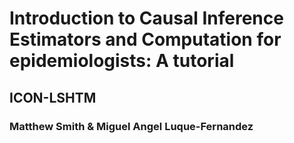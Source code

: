 # Introduction to Causal Inference Estimators and Computation for epidemiologists: A tutorial  
## ICON-LSHTM
### Matthew Smith & Miguel Angel Luque-Fernandez 
